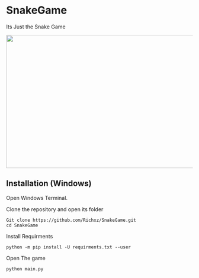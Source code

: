 # SnakeGame
Its Just the Snake Game
<p align=center>
  <img height=360 width=700 src="https://github.com/Richxz/SnakeGame/blob/main/preview/SnakeGame.png">
</p>

## Installation (Windows)

Open Windows Terminal.

Clone the repository and open its folder
```
Git clone https://github.com/Richxz/SnakeGame.git
cd SnakeGame
```
Install Requirments
```
python -m pip install -U requirments.txt --user
```
Open The game
```
python main.py
```
